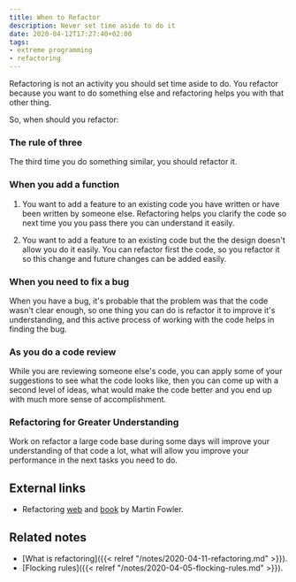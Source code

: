 ```yaml
---
title: When to Refactor
description: Never set time aside to do it
date: 2020-04-12T17:27:40+02:00
tags:
- extreme programming
- refactoring
---
```

Refactoring is not an activity you should set time aside to do. You refactor because you want to do something else and refactoring helps you with that other thing.

So, when should you refactor:

### The rule of three

The third time you do something similar, you should refactor it.

### When you add a function

1. You want to add a feature to an existing code you have written or have been written by someone else. Refactoring helps you clarify the code so next time you you pass there you can understand it easily.

2. You want to add a feature to an existing code but the the design doesn't allow you do it easily. You can refactor first the code, so you refactor it so this change and future changes can be added easily.

### When you need to fix a bug

When you have a bug, it's probable that the problem was that the code wasn't clear enough, so one thing you can do is refactor it to improve it's understanding, and this active process of working with the code helps in finding the bug.

### As you do a code review

While you are reviewing someone else's code, you can apply some of your suggestions to see what the code looks like, then you can come up with a second level of ideas, what would make the code better and you end up with much more sense of accomplishment.

### Refactoring for Greater Understanding

Work on refactor a large code base during some days will improve your understanding of that code a lot, what will allow you improve your performance in the next tasks you need to do.

## External links
* Refactoring [web](https://www.refactoring.com/) and [book](https://www.amazon.com/Refactoring-Improving-Design-Existing-Code/dp/0201485672) by Martin Fowler.


## Related notes
* [What is refactoring]({{< relref "/notes/2020-04-11-refactoring.md" >}}).
* [Flocking rules]({{< relref "/notes/2020-04-05-flocking-rules.md" >}}).
